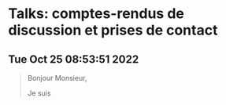 # Talks: comptes-rendus de discussion et prises de contact

## Tue Oct 25 08:53:51 2022

> Bonjour Monsieur,
>
> Je suis
